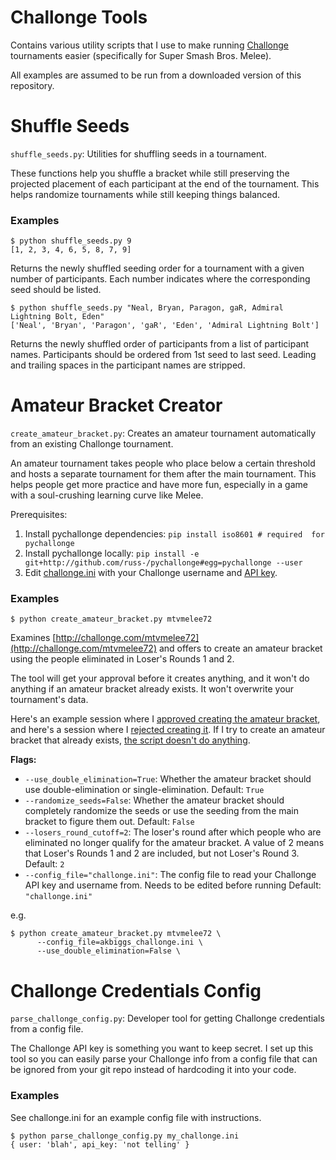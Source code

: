 # Challonge Tools

Contains various utility scripts that I use to make running
[Challonge](http://challonge.com) tournaments easier (specifically
for Super Smash Bros. Melee).

All examples are assumed to be run from a downloaded version of this
repository.

# Shuffle Seeds

`shuffle_seeds.py`: Utilities for shuffling seeds in a tournament.

These functions help you shuffle a bracket while still preserving the projected
placement of each participant at the end of the tournament. This helps
randomize tournaments while still keeping things balanced.

### Examples

```
$ python shuffle_seeds.py 9
[1, 2, 3, 4, 6, 5, 8, 7, 9]
```

Returns the newly shuffled seeding order for a tournament with a given number
of participants. Each number indicates where the corresponding seed should be
listed.

```
$ python shuffle_seeds.py "Neal, Bryan, Paragon, gaR, Admiral Lightning Bolt, Eden"
['Neal', 'Bryan', 'Paragon', 'gaR', 'Eden', 'Admiral Lightning Bolt']
```

Returns the newly shuffled order of participants from a list of participant names.
Participants should be ordered from 1st seed to last seed. Leading and trailing
spaces in the participant names are stripped.

# Amateur Bracket Creator

`create_amateur_bracket.py`: Creates an amateur tournament automatically from
an existing Challonge tournament.

An amateur tournament takes people who place below a certain threshold and
hosts a separate tournament for them after the main tournament. This helps
people get more practice and have more fun, especially in a game with a
soul-crushing learning curve like Melee.

Prerequisites:

1. Install pychallonge dependencies: `pip install iso8601 # required 
   for pychallonge`
2. Install pychallonge locally: `pip install -e 
   git+http://github.com/russ-/pychallonge#egg=pychallonge --user` 
3. Edit [challonge.ini](https://github.com/akbiggs/challonge-tools/blob/master/challonge.ini)
   with your Challonge username and [API key](https://challonge.com/settings/developer).

### Examples

`$ python create_amateur_bracket.py mtvmelee72`

Examines [http://challonge.com/mtvmelee72](http://challonge.com/mtvmelee72)
and offers to create an amateur bracket using the people eliminated in
Loser's Rounds 1 and 2.

The tool will get your approval before it creates anything, and it won't do anything
if an amateur bracket already exists. It won't overwrite your tournament's
data.

Here's an example session where I
[approved creating the amateur bracket](https://pastebin.com/LTfCKFWr), and
here's a session where I [rejected creating it](https://pastebin.com/qDvP8Ayz).
If I try to create an amateur bracket that already exists, [the script doesn't
do anything](https://pastebin.com/FiEb4ejS).

**Flags:**

* `--use_double_elimination=True`: Whether the amateur bracket should use
  double-elimination or single-elimination. Default: `True`
* `--randomize_seeds=False`: Whether the amateur bracket should completely
  randomize the seeds or use the seeding from the main bracket to figure
  them out. Default: `False`
* `--losers_round_cutoff=2`: The loser's round after which people who
  are eliminated no longer qualify for the amateur bracket. A value of
  2 means that Loser's Rounds 1 and 2 are included, but not Loser's Round 3.
  Default: `2`
* `--config_file="challonge.ini"`: The config file to read your Challonge
  API key and username from. Needs to be edited before running Default: `"challonge.ini"`

e.g.

```
$ python create_amateur_bracket.py mtvmelee72 \
      --config_file=akbiggs_challonge.ini \
      --use_double_elimination=False \
```

# Challonge Credentials Config

`parse_challonge_config.py`: Developer tool for getting Challonge credentials
from a config file.

The Challonge API key is something you want to keep secret. I set up this tool
so you can easily parse your Challonge info from a config file that can be
ignored from your git repo instead of hardcoding it into your code.

### Examples

See challonge.ini for an example config file with instructions.

```
$ python parse_challonge_config.py my_challonge.ini
{ user: 'blah', api_key: 'not telling' }
```
